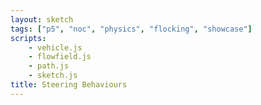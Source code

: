 ```yaml
---
layout: sketch
tags: ["p5", "noc", "physics", "flocking", "showcase"]
scripts: 
    - vehicle.js
    - flowfield.js
    - path.js
    - sketch.js
title: Steering Behaviours
---
```

